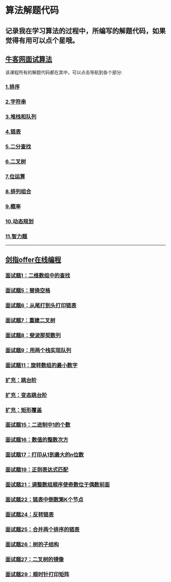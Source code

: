 算法解题代码
============
记录我在学习算法的过程中，所编写的解题代码，如果觉得有用可以点个星哦。<br>
----------------------------------------------------------------------------
[牛客网面试算法](https://github.com/joeyleee/Algorithm/tree/master/nc_algorithm/src)<br>
----------------------------------------------------------------------------
该课程所有的解题代码都在其中，可以点击导航到各个部分:<br>
### [1.排序](https://github.com/joeyleee/Algorithm/tree/master/nc_algorithm/src/sort)<br/>
### [2.字符串](https://github.com/joeyleee/Algorithm/tree/master/nc_algorithm/src/string)<br/>
### [3.堆栈和队列](https://github.com/joeyleee/Algorithm/tree/master/nc_algorithm/src/queue_stack)<br/>
### [4.链表](https://github.com/joeyleee/Algorithm/tree/master/nc_algorithm/src/linkedlist)<br/>
### [5.二分查找](https://github.com/joeyleee/Algorithm/tree/master/nc_algorithm/src/binary_search)<br/>
### [6.二叉树](https://github.com/joeyleee/Algorithm/tree/master/nc_algorithm/src/binary_tree)<br/>
### [7.位运算](https://github.com/joeyleee/Algorithm/tree/master/nc_algorithm/src/bit_operation)<br/>
### [8.排列组合](https://github.com/joeyleee/Algorithm/tree/master/nc_algorithm/src/permutation_combination)<br/>
### [9.概率](https://github.com/joeyleee/Algorithm/tree/master/nc_algorithm/src/probability)<br/>
### [10.动态规划](https://github.com/joeyleee/Algorithm/tree/master/nc_algorithm/src/dynamic_programming)<br/>
### [11.智力题](https://github.com/joeyleee/Algorithm/tree/master/nc_algorithm/src/brain_puzzles)<br/>
----------------------------------------------------------------------------
[剑指offer在线编程](https://www.nowcoder.com/ta/coding-interviews)<br>
----------------------------------------------------------------------------
### [面试题1：二维数组中的查找](https://github.com/joeyleee/Algorithm/blob/master/sword_offer/src/Find.java)<br/>
### [面试题5：替换空格](https://github.com/joeyleee/Algorithm/blob/master/sword_offer/src/ReplaceSpace.java)<br/>
### [面试题6：从尾打到头打印链表](https://github.com/joeyleee/Algorithm/blob/master/sword_offer/src/printListFromTailToHead.java)<br/>
### [面试题7：重建二叉树](https://github.com/joeyleee/Algorithm/blob/master/sword_offer/src/reConstructBinaryTree.java)<br/>
### [面试题8：斐波那契数列](https://github.com/joeyleee/Algorithm/blob/master/sword_offer/src/Fibonacc.java)<br/>
### [面试题9：用两个栈实现队列](https://github.com/joeyleee/Algorithm/blob/master/sword_offer/src/createQueueWithStack.java)<br/>
### [面试题11：旋转数组的最小数字](https://github.com/joeyleee/Algorithm/blob/master/sword_offer/src/minNumberInRotateArray.java)<br/>
### [扩充：跳台阶](https://github.com/joeyleee/Algorithm/blob/master/sword_offer/src/JumpFloor.java)<br/>
### [扩充：变态跳台阶](https://github.com/joeyleee/Algorithm/blob/master/sword_offer/src/JumpFloorII.java)<br/>
### [扩充：矩形覆盖](https://github.com/joeyleee/Algorithm/blob/master/sword_offer/src/RectCover.java)<br/>
### [面试题15：二进制中1的个数](https://github.com/joeyleee/Algorithm/blob/master/sword_offer/src/NumberOf1.java)<br/>
### [面试题16：数值的整数次方](https://github.com/joeyleee/Algorithm/blob/master/sword_offer/src/Power.java)<br/>
### [面试题17：打印从1到最大的n位数](https://github.com/joeyleee/Algorithm/blob/master/sword_offer/src/print1ToNDigits.java)<br/>
### [面试题19：正则表达式匹配](https://github.com/joeyleee/Algorithm/blob/master/sword_offer/src/match.java)<br/>
### [面试题21：调整数组顺序使奇数位于偶数前面](https://github.com/joeyleee/Algorithm/blob/master/sword_offer/src/reOrderArray.java)<br/>
### [面试题22：链表中倒数第K个节点](https://github.com/joeyleee/Algorithm/blob/master/sword_offer/src/FindKthToTail.java)<br/>
### [面试题24：反转链表](https://github.com/joeyleee/Algorithm/blob/master/sword_offer/src/ReverseList.java)<br/>
### [面试题25：合并两个排序的链表](https://github.com/joeyleee/Algorithm/blob/master/sword_offer/src/Merge.java)<br/>
### [面试题26：树的子结构](https://github.com/joeyleee/Algorithm/blob/master/sword_offer/src/HasSubtree.java)<br/>
### [面试题27：二叉树的镜像](https://github.com/joeyleee/Algorithm/blob/master/sword_offer/src/Mirror.java)<br/>
### [面试题29：顺时针打印矩阵](https://github.com/joeyleee/Algorithm/blob/master/sword_offer/src/printMatrix.java)<br/>
